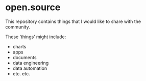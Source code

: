 
<!-- README.md is generated from README.Rmd. Please edit that file -->

# open.source

<!-- badges: start -->

<!-- badges: end -->

This repository contains things that I would like to share with the
community.

These ‘things’ might include:

  - charts
  - apps
  - documents
  - data engineering
  - data automation
  - etc. etc.
